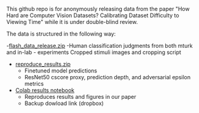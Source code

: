 This github repo is for anonymously releasing data from the paper
"How Hard are Computer Vision Datasets? Calibrating Dataset Difficulty
to Viewing Time" while it is under double-blind review.

The data is structured in the following way:

-[flash_data_release.zip](https://www.dropbox.com/scl/fo/v15ai0lk7osyg9iy47266/h?dl=0&rlkey=uqbd1bwunclwc3cakzeb3r5u5)
	-Human classification judgments from both mturk and in-lab
	- experiments Cropped stimuli images and cropping script
- [reproduce_results.zip](https://www.dropbox.com/scl/fo/v15ai0lk7osyg9iy47266/h?dl=0&rlkey=uqbd1bwunclwc3cakzeb3r5u5)
	- Finetuned model predictions
	- ResNet50 cscore proxy, prediction depth, and adversarial epsilon metrics
- [Colab results notebook](https://colab.research.google.com/drive/1rJB7B8YsCStERqHzP9SGtRH4zRJ4t0Fi?usp=sharing)
  	- Reproduces results and figures in our paper
	- Backup dowload link (dropbox)


